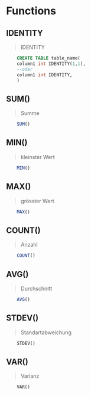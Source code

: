 # Functions
## IDENTITY
> IDENTITY
```sql
    CREATE TABLE table_name(
    column1 int IDENTITY(1,1),
    --oder
    column1 int IDENTITY,
    )
```
## SUM()
> Summe
```sql
    SUM()
``` 
## MIN()
> kleinster Wert
```sql
    MIN()
```
## MAX()
> grösster Wert
```sql
    MAX()
```
## COUNT()
> Anzahl
```sql
    COUNT()
```
## AVG()
> Durchschnitt
```sql
    AVG()
```
## STDEV()
> Standartabweichung
```sql
    STDEV()
```
## VAR()
> Varianz
```sql
    VAR()
```